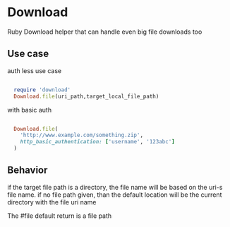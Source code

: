 # Download

Ruby Download helper that can handle even big file downloads too

## Use case

auth less use case

```ruby

  require 'download'
  Download.file(uri_path,target_local_file_path)

```

with basic auth

```ruby

  Download.file(
    'http://www.example.com/something.zip',
    http_basic_authentication: ['username', '123abc']
  )

```

## Behavior

if the target file path is a directory, the file name will be based on the uri-s file name.
if no file path given, than the default location will be the current directory with the file uri name

The #file default return is a file path